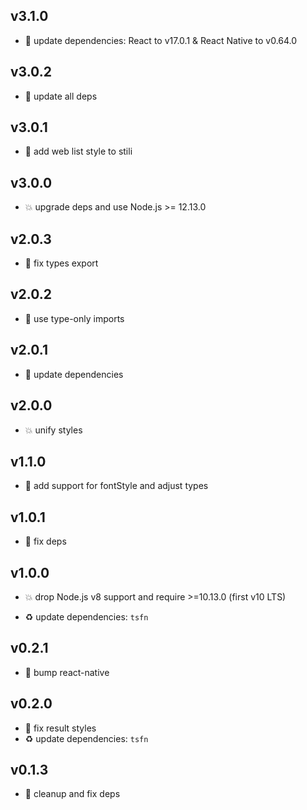 ## v3.1.0

* 🌱 update dependencies: React to v17.0.1 & React Native to v0.64.0

## v3.0.2

* 🐞 update all deps

## v3.0.1

* 🐞 add web list style to stili

## v3.0.0

* 💥 upgrade deps and use Node.js >= 12.13.0

## v2.0.3

* 🐞 fix types export

## v2.0.2

* 🐞 use type-only imports

## v2.0.1

* 🐞 update dependencies

## v2.0.0

* 💥 unify styles

## v1.1.0

* 🌱 add support for fontStyle and adjust types

## v1.0.1

* 🐞 fix deps

## v1.0.0

* 💥 drop Node.js v8 support and require >=10.13.0 (first v10 LTS)

* ♻️ update dependencies: `tsfn`

## v0.2.1

* 🐞 bump react-native

## v0.2.0

* 🐞 fix result styles
* ♻️ update dependencies: `tsfn`

## v0.1.3

* 🐞 cleanup and fix deps
